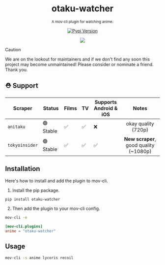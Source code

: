 <div align="center">

  # otaku-watcher
  <sub>A mov-cli plugin for watching anime.</sub>

  [![Pypi Version](https://img.shields.io/pypi/v/otaku-watcher?style=flat)](https://pypi.org/project/otaku-watcher)

  <img src="https://github.com/JDALab/otaku-watcher/assets/123201787/2df8d707-b472-48b3-aaa1-f6d5154c686d">

</div>

> [!CAUTION]
> We are on the lookout for maintainers and if we don't find any soon this project may become unmaintained! Please consider or nominate a friend. Thank you.

## ⛑️ Support
| Scraper | Status | Films | TV | Supports <br> Android & iOS | Notes |
| ------- | ------ | --- | --- | ---------------------- | :------: |
| `anitaku` | 🟢 Stable | ✅ | ✅  | ❌ | okay quality (720p) |
| `tokyoinsider` | 🟢 Stable | ✅ | ✅ | ✅ | **New scraper**, good quality (~1080p) |

## Installation
Here's how to install and add the plugin to mov-cli.

1. Install the pip package.
```sh
pip install otaku-watcher
```
2. Then add the plugin to your mov-cli config.
```sh
mov-cli -e
```
```toml
[mov-cli.plugins]
anime = "otaku-watcher"
```

## Usage
```sh
mov-cli -s anime lycoris recoil
```
